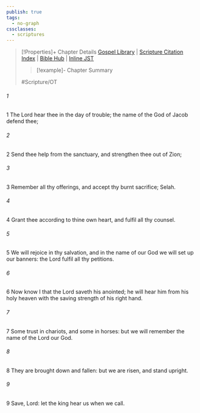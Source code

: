```yaml
---
publish: true
tags:
  - no-graph
cssclasses:
  - scriptures
---
```

>[!Properties]+ Chapter Details
>[Gospel Library](https://churchofjesuschrist.org/study/scriptures/ot/ps/20?lang=eng)    |    [Scripture Citation Index](https://scriptures.byu.edu/#07714::c07714)    |    [Bible Hub](https://biblehub.com/psalms/20.htm)    |    [Inline JST](https://scripturetoolbox.com/html/ic/Psalms/20.html)
>>[!example]- Chapter Summary
>> 
> 
>
>#Scripture/OT
###### 1
1 The Lord hear thee in the day of trouble; the name of the God of Jacob defend thee;
###### 2
2 Send thee help from the sanctuary, and strengthen thee out of Zion;
###### 3
3 Remember all thy offerings, and accept thy burnt sacrifice; Selah.
###### 4
4 Grant thee according to thine own heart, and fulfil all thy counsel.
###### 5
5 We will rejoice in thy salvation, and in the name of our God we will set up our banners: the Lord fulfil all thy petitions.
###### 6
6 Now know I that the Lord saveth his anointed; he will hear him from his holy heaven with the saving strength of his right hand.
###### 7
7 Some trust in chariots, and some in horses: but we will remember the name of the Lord our God.
###### 8
8 They are brought down and fallen: but we are risen, and stand upright.
###### 9
9 Save, Lord: let the king hear us when we call.
